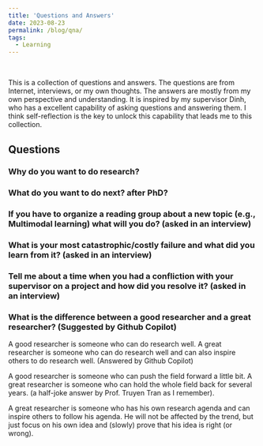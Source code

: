 ```yaml
---
title: 'Questions and Answers'
date: 2023-08-23
permalink: /blog/qna/
tags:
  - Learning
---
```

<br>

This is a collection of questions and answers. The questions are from Internet, interviews, or my own thoughts. The answers are mostly from my own perspective and understanding. It is inspired by my supervisor Dinh, who has a excellent capability of asking questions and answering them. I think self-reflection is the key to unlock this capability that leads me to this collection.

<!-- Some questions are really personal which I am really embarrassed to share. -->

## Questions

### Why do you want to do research?

### What do you want to do next? after PhD?

### If you have to organize a reading group about a new topic (e.g., Multimodal learning) what will you do? (asked in an interview)

### What is your most catastrophic/costly failure and what did you learn from it? (asked in an interview)

### Tell me about a time when you had a confliction with your supervisor on a project and how did you resolve it? (asked in an interview)

### What is the difference between a good researcher and a great researcher? (Suggested by Github Copilot)

A good researcher is someone who can do research well. A great researcher is someone who can do research well and can also inspire others to do research well. (Answered by Github Copilot)

A good researcher is someone who can push the field forward a little bit. A great researcher is someone who can hold the whole field back for several years. (a half-joke answer by Prof. Truyen Tran as I remember).

A great researcher is someone who has his own research agenda and can inspire others to follow his agenda. He will not be affected by the trend, but just focus on his own idea and (slowly) prove that his idea is right (or wrong).
